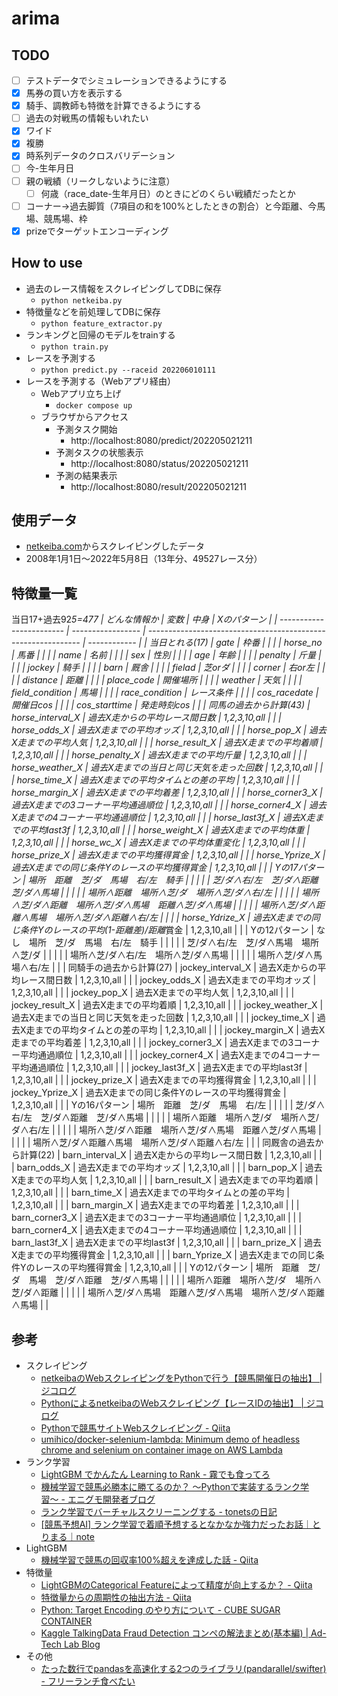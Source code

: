 # arima

## TODO
- [ ] テストデータでシミュレーションできるようにする
- [x] 馬券の買い方を表示する
- [x] 騎手、調教師も特徴を計算できるようにする
- [ ] 過去の対戦馬の情報もいれたい
- [x] ワイド
- [x] 複勝
- [x] 時系列データのクロスバリデーション
- [ ] 今-生年月日
- [ ] 親の戦績（リークしないように注意）
    - [ ] 何歳（race_date-生年月日）のときにどのくらい戦績だったとか
- [ ] コーナー→過去脚質（7項目の和を100%としたときの割合）と今距離、今馬場、競馬場、枠
- [x] prizeでターゲットエンコーディング

## How to use
- 過去のレース情報をスクレイピングしてDBに保存
    - `python netkeiba.py`
- 特徴量などを前処理してDBに保存
    - `python feature_extractor.py`
- ランキングと回帰のモデルをtrainする
    - `python train.py`
- レースを予測する
    - `python predict.py --raceid 202206010111`
- レースを予測する（Webアプリ経由）
    - Webアプリ立ち上げ
        - `docker compose up`
    - ブラウザからアクセス
        - 予測タスク開始
            - http://localhost:8080/predict/202205021211
        - 予測タスクの状態表示
            - http://localhost:8080/status/202205021211
        - 予測の結果表示
            - http://localhost:8080/result/202205021211

## 使用データ
- [netkeiba.com](https://race.netkeiba.com/top/?rf=navi)からスクレイピングしたデータ
- 2008年1月1日〜2022年5月8日（13年分、49527レース分）

## 特徴量一覧
当日17+過去92*5=477
| どんな情報か             | 変数              | 中身                                                          | Xのパターン  | 
| ------------------------ | ----------------- | ------------------------------------------------------------- | ------------ | 
| 当日とれる(17)           | gate              | 枠番                                                          |              | 
|                          | horse_no          | 馬番                                                          |              | 
|                          | name              | 名前                                                          |              | 
|                          | sex               | 性別                                                          |              | 
|                          | age               | 年齢                                                          |              | 
|                          | penalty           | 斤量                                                          |              | 
|                          | jockey            | 騎手                                                          |              | 
|                          | barn              | 厩舎                                                          |              | 
|                          | fielad            | 芝orダ                                                        |              | 
|                          | corner            | 右or左                                                        |              | 
|                          | distance          | 距離                                                          |              | 
|                          | place_code        | 開催場所                                                      |              | 
|                          | weather           | 天気                                                          |              | 
|                          | field_condition   | 馬場                                                          |              | 
|                          | race_condition    | レース条件                                                    |              | 
|                          | cos_racedate      | 開催日cos                                                     |              | 
|                          | cos_starttime     | 発走時刻cos                                                   |              | 
| 同馬の過去から計算(43)   | horse_interval_X  | 過去X走からの平均レース間日数                                 | 1,2,3,10,all | 
|                          | horse_odds_X      | 過去X走までの平均オッズ                                       | 1,2,3,10,all | 
|                          | horse_pop_X       | 過去X走までの平均人気                                         | 1,2,3,10,all | 
|                          | horse_result_X    | 過去X走までの平均着順                                         | 1,2,3,10,all | 
|                          | horse_penalty_X   | 過去X走までの平均斤量                                         | 1,2,3,10,all | 
|                          | horse_weather_X   | 過去X走までの当日と同じ天気を走った回数                       | 1,2,3,10,all | 
|                          | horse_time_X      | 過去X走までの平均タイムとの差の平均                           | 1,2,3,10,all | 
|                          | horse_margin_X    | 過去X走までの平均着差                                         | 1,2,3,10,all | 
|                          | horse_corner3_X   | 過去X走までの3コーナー平均通過順位                            | 1,2,3,10,all | 
|                          | horse_corner4_X   | 過去X走までの4コーナー平均通過順位                            | 1,2,3,10,all | 
|                          | horse_last3f_X    | 過去X走までの平均last3f                                       | 1,2,3,10,all | 
|                          | horse_weight_X    | 過去X走までの平均体重                                         | 1,2,3,10,all | 
|                          | horse_wc_X        | 過去X走までの平均体重変化                                     | 1,2,3,10,all | 
|                          | horse_prize_X     | 過去X走までの平均獲得賞金                                     | 1,2,3,10,all | 
|                          | horse_Yprize_X    | 過去X走までの同じ条件Yのレースの平均獲得賞金                  | 1,2,3,10,all | 
|                          | Yの17パターン     | 場所　距離　芝/ダ　馬場　右/左　騎手                          |              | 
|                          |                   | 芝/ダ∧右/左　芝/ダ∧距離　芝/ダ∧馬場                        |              | 
|                          |                   | 場所∧距離　場所∧芝/ダ　場所∧芝/ダ∧右/左                   |              | 
|                          |                   | 場所∧芝/ダ∧距離　場所∧芝/ダ∧馬場　距離∧芝/ダ∧馬場       |              | 
|                          |                   | 場所∧芝/ダ∧距離∧馬場　場所∧芝/ダ∧距離∧右/左             |              | 
|                          | horse_Ydrize_X    | 過去X走までの同じ条件Yのレースの平均(1-距離差)/距離*賞金      | 1,2,3,10,all | 
|                          | Yの12パターン     | なし　場所　芝/ダ　馬場　右/左　騎手                          |              | 
|                          |                   | 芝/ダ∧右/左　芝/ダ∧馬場　場所∧芝/ダ                        |              | 
|                          |                   | 場所∧芝/ダ∧右/左　場所∧芝/ダ∧馬場                         |              | 
|                          |                   | 場所∧芝/ダ∧馬場∧右/左                                      |              | 
| 同騎手の過去から計算(27) | jockey_interval_X | 過去X走からの平均レース間日数                                 | 1,2,3,10,all | 
|                          | jockey_odds_X     | 過去X走までの平均オッズ                                       | 1,2,3,10,all | 
|                          | jockey_pop_X      | 過去X走までの平均人気                                         | 1,2,3,10,all | 
|                          | jockey_result_X   | 過去X走までの平均着順                                         | 1,2,3,10,all | 
|                          | jockey_weather_X  | 過去X走までの当日と同じ天気を走った回数                       | 1,2,3,10,all | 
|                          | jockey_time_X     | 過去X走までの平均タイムとの差の平均                           | 1,2,3,10,all | 
|                          | jockey_margin_X   | 過去X走までの平均着差                                         | 1,2,3,10,all | 
|                          | jockey_corner3_X  | 過去X走までの3コーナー平均通過順位                            | 1,2,3,10,all | 
|                          | jockey_corner4_X  | 過去X走までの4コーナー平均通過順位                            | 1,2,3,10,all | 
|                          | jockey_last3f_X   | 過去X走までの平均last3f                                       | 1,2,3,10,all | 
|                          | jockey_prize_X    | 過去X走までの平均獲得賞金                                     | 1,2,3,10,all | 
|                          | jockey_Yprize_X   | 過去X走までの同じ条件Yのレースの平均獲得賞金                  | 1,2,3,10,all | 
|                          | Yの16パターン     | 場所　距離　芝/ダ　馬場　右/左                                |              | 
|                          |                   | 芝/ダ∧右/左　芝/ダ∧距離　芝/ダ∧馬場                        |              | 
|                          |                   | 場所∧距離　場所∧芝/ダ　場所∧芝/ダ∧右/左                   |              | 
|                          |                   | 場所∧芝/ダ∧距離　場所∧芝/ダ∧馬場　距離∧芝/ダ∧馬場       |              | 
|                          |                   | 場所∧芝/ダ∧距離∧馬場　場所∧芝/ダ∧距離∧右/左             |              | 
| 同厩舎の過去から計算(22) | barn_interval_X   | 過去X走からの平均レース間日数                                 | 1,2,3,10,all | 
|                          | barn_odds_X       | 過去X走までの平均オッズ                                       | 1,2,3,10,all | 
|                          | barn_pop_X        | 過去X走までの平均人気                                         | 1,2,3,10,all | 
|                          | barn_result_X     | 過去X走までの平均着順                                         | 1,2,3,10,all | 
|                          | barn_time_X       | 過去X走までの平均タイムとの差の平均                           | 1,2,3,10,all | 
|                          | barn_margin_X     | 過去X走までの平均着差                                         | 1,2,3,10,all | 
|                          | barn_corner3_X    | 過去X走までの3コーナー平均通過順位                            | 1,2,3,10,all | 
|                          | barn_corner4_X    | 過去X走までの4コーナー平均通過順位                            | 1,2,3,10,all | 
|                          | barn_last3f_X     | 過去X走までの平均last3f                                       | 1,2,3,10,all | 
|                          | barn_prize_X      | 過去X走までの平均獲得賞金                                     | 1,2,3,10,all | 
|                          | barn_Yprize_X     | 過去X走までの同じ条件Yのレースの平均獲得賞金                  | 1,2,3,10,all | 
|                          | Yの12パターン     | 場所　距離　芝/ダ　馬場　芝/ダ∧距離　芝/ダ∧馬場             |              | 
|                          |                   | 場所∧距離　場所∧芝/ダ　場所∧芝/ダ∧距離                    |              | 
|                          |                   | 場所∧芝/ダ∧馬場　距離∧芝/ダ∧馬場　場所∧芝/ダ∧距離∧馬場 |              | 

## 参考
- スクレイピング
    - [netkeibaのWebスクレイピングをPythonで行う【競馬開催日の抽出】 | ジコログ](https://self-development.info/netkeiba%E3%81%AEweb%E3%82%B9%E3%82%AF%E3%83%AC%E3%82%A4%E3%83%94%E3%83%B3%E3%82%B0%E3%82%92python%E3%81%A7%E8%A1%8C%E3%81%86%E3%80%90%E7%AB%B6%E9%A6%AC%E9%96%8B%E5%82%AC%E6%97%A5%E3%81%AE%E6%8A%BD/)
    - [PythonによるnetkeibaのWebスクレイピング【レースIDの抽出】 | ジコログ](https://self-development.info/python%e3%81%ab%e3%82%88%e3%82%8bnetkeiba%e3%81%aeweb%e3%82%b9%e3%82%af%e3%83%ac%e3%82%a4%e3%83%94%e3%83%b3%e3%82%b0%e3%80%90%e3%83%ac%e3%83%bc%e3%82%b9id%e3%81%ae%e6%8a%bd%e5%87%ba%e3%80%91/)
    - [Pythonで競馬サイトWebスクレイピング - Qiita](https://qiita.com/Mokutan/items/89c871eac16b8142b5b2)
    - [umihico/docker-selenium-lambda: Minimum demo of headless chrome and selenium on container image on AWS Lambda](https://github.com/umihico/docker-selenium-lambda)
- ランク学習
    - [LightGBM でかんたん Learning to Rank - 霧でも食ってろ](https://knuu.github.io/ltr_by_lightgbm.html)
    - [機械学習で競馬必勝本に勝てるのか？ 〜Pythonで実装するランク学習〜 - エニグモ開発者ブログ](https://tech.enigmo.co.jp/entry/2020/12/09/100000)
    - [ランク学習でバーチャルスクリーニングする - tonetsの日記](https://tonets.hatenablog.com/entry/2019/12/23/135131)
    - [[競馬予想AI] ランク学習で着順予想するとなかなか強力だったお話｜とりまる｜note](https://note.com/dataij/n/n5a6d121b13ab?magazine_key=mfc655f2636e0)
- LightGBM
    - [機械学習で競馬の回収率100%超えを達成した話 - Qiita](https://qiita.com/Mshimia/items/6c54d82b3792925b8199)
- 特徴量
    - [LightGBMのCategorical Featureによって精度が向上するか？ - Qiita](https://qiita.com/sinchir0/items/b038757e578b790ec96a)
    - [特徴量からの周期性の抽出方法 - Qiita](https://qiita.com/squash/items/299f73a21bc46766c60f)
    - [Python: Target Encoding のやり方について - CUBE SUGAR CONTAINER](https://blog.amedama.jp/entry/target-mean-encoding-types)
    - [Kaggle TalkingData Fraud Detection コンペの解法まとめ(基本編) | Ad-Tech Lab Blog](https://blog.recruit.co.jp/rco/kaggle_talkingdata_basic/)
- その他
    - [たった数行でpandasを高速化する2つのライブラリ(pandarallel/swifter) - フリーランチ食べたい](https://blog.ikedaosushi.com/entry/2020/07/26/173109)